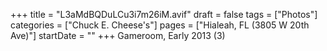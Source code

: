 +++
title = "L3aMdBQDuLCu3i7m26iM.avif"
draft = false
tags = ["Photos"]
categories = ["Chuck E. Cheese's"]
pages = ["Hialeah, FL (3805 W 20th Ave)"]
startDate = ""
+++
Gameroom, Early 2013 (3)
